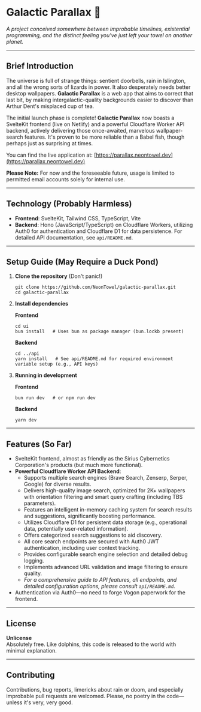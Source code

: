 # Galactic Parallax 🌌

_A project conceived somewhere between improbable timelines, existential programming, and the distinct feeling you've just left your towel on another planet._

---

## Brief Introduction

The universe is full of strange things: sentient doorbells, rain in Islington, and all the wrong sorts of lizards in power. It also desperately needs better desktop wallpapers. **Galactic Parallax** is a web app that aims to correct that last bit, by making intergalactic-quality backgrounds easier to discover than Arthur Dent's misplaced cup of tea.

The initial launch phase is complete! **Galactic Parallax** now boasts a SvelteKit frontend (live on Netlify) and a powerful Cloudflare Worker API backend, actively delivering those once-awaited, marvelous wallpaper-search features. It's proven to be more reliable than a Babel fish, though perhaps just as surprising at times.

You can find the live application at: [https://parallax.neontowel.dev](https://parallax.neontowel.dev)

**Please Note:** For now and the foreseeable future, usage is limited to permitted email accounts solely for internal use.

---

## Technology (Probably Harmless)

- **Frontend**: SvelteKit, Tailwind CSS, TypeScript, Vite
- **Backend**: Hono (JavaScript/TypeScript) on Cloudflare Workers, utilizing Auth0 for authentication and Cloudflare D1 for data persistence. For detailed API documentation, see `api/README.md`.

---

## Setup Guide (May Require a Duck Pond)

1. **Clone the repository** (Don't panic!)

   ```
   git clone https://github.com/NeonTowel/galactic-parallax.git
   cd galactic-parallax
   ```

2. **Install dependencies**

   **Frontend**

   ```
   cd ui
   bun install   # Uses bun as package manager (bun.lockb present)
   ```

   **Backend**

   ```
   cd ../api
   yarn install   # See api/README.md for required environment variable setup (e.g., API keys)
   ```

3. **Running in development**

   **Frontend**

   ```
   bun run dev   # or npm run dev
   ```

   **Backend**

   ```
   yarn dev
   ```

---

## Features (So Far)

- SvelteKit frontend, almost as friendly as the Sirius Cybernetics Corporation's products (but much more functional).
- **Powerful Cloudflare Worker API Backend**:
  - Supports multiple search engines (Brave Search, Zenserp, Serper, Google) for diverse results.
  - Delivers high-quality image search, optimized for 2K+ wallpapers with orientation filtering and smart query crafting (including TBS parameters).
  - Features an intelligent in-memory caching system for search results and suggestions, significantly boosting performance.
  - Utilizes Cloudflare D1 for persistent data storage (e.g., operational data, potentially user-related information).
  - Offers categorized search suggestions to aid discovery.
  - All core search endpoints are secured with Auth0 JWT authentication, including user context tracking.
  - Provides configurable search engine selection and detailed debug logging.
  - Implements advanced URL validation and image filtering to ensure quality.
  - _For a comprehensive guide to API features, all endpoints, and detailed configuration options, please consult `api/README.md`._
- Authentication via Auth0—no need to forge Vogon paperwork for the frontend.

---

## License

**Unlicense**  
Absolutely free. Like dolphins, this code is released to the world with minimal explanation.

---

## Contributing

Contributions, bug reports, limericks about rain or doom, and especially improbable pull requests are welcomed. Please, no poetry in the code—unless it's very, very good.
